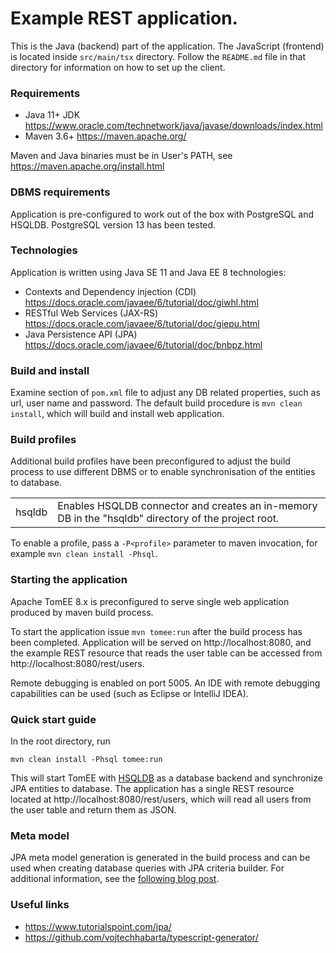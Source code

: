# Example REST application.

This is the Java (backend) part of the application. The JavaScript (frontend) is located
inside `src/main/tsx` directory. Follow the `README.md` file in that directory for
information on how to set up the client.

### Requirements

- Java 11+ JDK https://www.oracle.com/technetwork/java/javase/downloads/index.html
- Maven 3.6+ https://maven.apache.org/

Maven and Java binaries must be in User's PATH, see https://maven.apache.org/install.html

### DBMS requirements

Application is pre-configured to work out of the box with PostgreSQL and HSQLDB. PostgreSQL
version 13 has been tested.

### Technologies

Application is written using Java SE 11 and Java EE 8 technologies:

- Contexts and Dependency injection (CDI) https://docs.oracle.com/javaee/6/tutorial/doc/giwhl.html
- RESTful Web Services (JAX-RS) https://docs.oracle.com/javaee/6/tutorial/doc/giepu.html
- Java Persistence API (JPA) https://docs.oracle.com/javaee/6/tutorial/doc/bnbpz.html

### Build and install

Examine <properties> section of `pom.xml` file to adjust any DB related properties, such as url,
user name and password. The default build procedure is `mvn clean install`, which will build and
install web application.

### Build profiles

Additional build profiles have been preconfigured to adjust the build process to use different
DBMS or to enable synchronisation of the entities to database.


|        |                                                                                                     |
|--------|-----------------------------------------------------------------------------------------------------|
| hsqldb | Enables HSQLDB connector and creates an in-memory DB in the "hsqldb" directory of the project root. |

To enable a profile, pass a `-P<profile>` parameter to maven invocation, for example
`mvn clean install -Phsql`.

### Starting the application

Apache TomEE 8.x is preconfigured to serve single web application produced by maven build process.

To start the application issue `mvn tomee:run` after the build process has been completed. Application
will be served on http://localhost:8080, and the example REST resource that reads the user table can
be accessed from http://localhost:8080/rest/users.

Remote debugging is enabled on port 5005. An IDE with remote debugging capabilities can be used
(such as Eclipse or IntelliJ IDEA).

### Quick start guide

In the root directory, run

```
mvn clean install -Phsql tomee:run
```

This will start TomEE with [HSQLDB](http://hsqldb.org/) as a database backend and synchronize JPA
entities to database. The application has a single REST resource located at
http://localhost:8080/rest/users, which will read all users from the user table and return them as JSON.

### Meta model

JPA meta model generation is generated in the build process and can be used when creating
database queries with JPA criteria builder. For additional information, see the [following
blog post](https://www.baeldung.com/hibernate-criteria-queries-metamodel).

### Useful links

- https://www.tutorialspoint.com/jpa/
- https://github.com/vojtechhabarta/typescript-generator/
